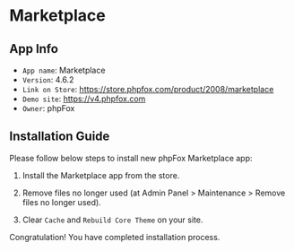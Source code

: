 # Marketplace

## App Info

- `App name`: Marketplace
- `Version`: 4.6.2
- `Link on Store`: https://store.phpfox.com/product/2008/marketplace
- `Demo site`: https://v4.phpfox.com
- `Owner`: phpFox

## Installation Guide

Please follow below steps to install new phpFox Marketplace app:

1. Install the Marketplace app from the store.

2. Remove files no longer used (at Admin Panel > Maintenance > Remove files no longer used).

3. Clear `Cache` and `Rebuild Core Theme` on your site.

Congratulation! You have completed installation process.